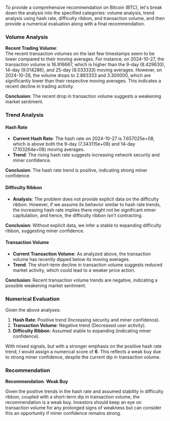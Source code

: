 To provide a comprehensive recommendation on Bitcoin (BTC), let's break down the analysis into the specified categories: volume analysis, trend analysis using hash rate, difficulty ribbon, and transaction volume, and then provide a numerical evaluation along with a final recommendation.

### Volume Analysis

**Recent Trading Volume**:  
The recent transaction volumes on the last few timestamps seem to be lower compared to their moving averages. For instance, on 2024-10-27, the transaction volume is 16.916667, which is higher than the 9-day (8.429630), 14-day (9.014286), and 25-day (8.033333) moving averages. However, on 2024-10-28, the volume drops to 2.883333 and 3.300000, which are significantly lower than their respective moving averages. This indicates a recent decline in trading activity.

**Conclusion**: The recent drop in transaction volume suggests a weakening market sentiment.

### Trend Analysis

#### Hash Rate

- **Current Hash Rate**: The hash rate on 2024-10-27 is 7.657025e+08, which is above both the 9-day (7.343115e+08) and 14-day (7.103264e+08) moving averages.
- **Trend**: The rising hash rate suggests increasing network security and miner confidence.

**Conclusion**: The hash rate trend is positive, indicating strong miner confidence.

#### Difficulty Ribbon

- **Analysis**: The problem does not provide explicit data on the difficulty ribbon. However, if we assume its behavior similar to hash rate trends, the increasing hash rate implies there might not be significant miner capitulation, and hence, the difficulty ribbon isn't contracting.

**Conclusion**: Without explicit data, we infer a stable to expanding difficulty ribbon, suggesting miner confidence.

#### Transaction Volume

- **Current Transaction Volume**: As analyzed above, the transaction volume has recently dipped below its moving averages.
- **Trend**: The short-term decline in transaction volume suggests reduced market activity, which could lead to a weaker price action.

**Conclusion**: Recent transaction volume trends are negative, indicating a possible weakening market sentiment.

### Numerical Evaluation

Given the above analyses:

1. **Hash Rate**: Positive trend (Increasing security and miner confidence).
2. **Transaction Volume**: Negative trend (Decreased user activity).
3. **Difficulty Ribbon**: Assumed stable to expanding (indicating miner confidence).

With mixed signals, but with a stronger emphasis on the positive hash rate trend, I would assign a numerical score of **6**. This reflects a weak buy due to strong miner confidence, despite the current dip in transaction volume.

### Recommendation

**Recommendation**: **Weak Buy**

Given the positive trends in the hash rate and assumed stability in difficulty ribbon, coupled with a short-term dip in transaction volume, the recommendation is a weak buy. Investors should keep an eye on transaction volume for any prolonged signs of weakness but can consider this an opportunity if miner confidence remains strong.
